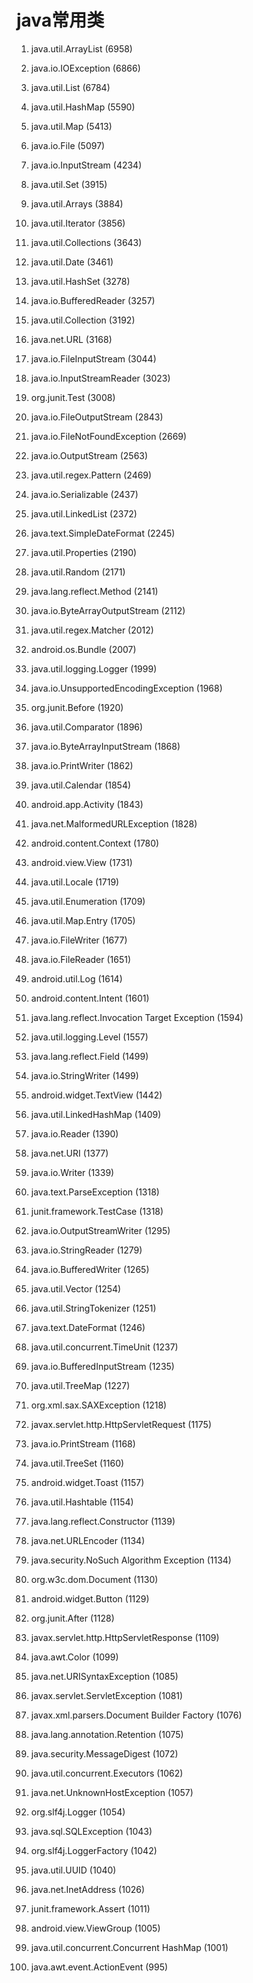 # java常用类

1. java.util.ArrayList (6958)

2. java.io.IOException (6866)

3. java.util.List (6784)

4. java.util.HashMap (5590)

5. java.util.Map (5413)

6. java.io.File (5097)

7. java.io.InputStream (4234)

8. java.util.Set (3915)

9. java.util.Arrays (3884)

10. java.util.Iterator (3856)

11. java.util.Collections (3643)

12. java.util.Date (3461)

13. java.util.HashSet (3278)

14. java.io.BufferedReader (3257)

15. java.util.Collection (3192)

16. java.net.URL (3168)

17. java.io.FileInputStream (3044)

18. java.io.InputStreamReader (3023)

19. org.junit.Test (3008)

20. java.io.FileOutputStream (2843)

21. java.io.FileNotFoundException (2669)

22. java.io.OutputStream (2563)

23. java.util.regex.Pattern (2469)

24. java.io.Serializable (2437)

25. java.util.LinkedList (2372)

26. java.text.SimpleDateFormat (2245)

27. java.util.Properties (2190)

28. java.util.Random (2171)

29. java.lang.reflect.Method (2141)

30. java.io.ByteArrayOutputStream (2112)

31. java.util.regex.Matcher (2012)

32. android.os.Bundle (2007)

33. java.util.logging.Logger (1999)

34. java.io.UnsupportedEncodingException (1968)

35. org.junit.Before (1920)

36. java.util.Comparator (1896)

37. java.io.ByteArrayInputStream (1868)

38. java.io.PrintWriter (1862)

39. java.util.Calendar (1854)

40. android.app.Activity (1843)

41. java.net.MalformedURLException (1828)

42. android.content.Context (1780)

43. android.view.View (1731)

44. java.util.Locale (1719)

45. java.util.Enumeration (1709)

46. java.util.Map.Entry (1705)

47. java.io.FileWriter (1677)

48. java.io.FileReader (1651)

49. android.util.Log (1614)

50. android.content.Intent (1601)

51. java.lang.reflect.Invocation Target Exception (1594)

52. java.util.logging.Level (1557)

53. java.lang.reflect.Field (1499)

54. java.io.StringWriter (1499)

55. android.widget.TextView (1442)

56. java.util.LinkedHashMap (1409)

57. java.io.Reader (1390)

58. java.net.URI (1377)

59. java.io.Writer (1339)

60. java.text.ParseException (1318)

61. junit.framework.TestCase (1318)

62. java.io.OutputStreamWriter (1295)

63. java.io.StringReader (1279)

64. java.io.BufferedWriter (1265)

65. java.util.Vector (1254)

66. java.util.StringTokenizer (1251)

67. java.text.DateFormat (1246)

68. java.util.concurrent.TimeUnit (1237)

69. java.io.BufferedInputStream (1235)

70. java.util.TreeMap (1227)

71. org.xml.sax.SAXException (1218)

72. javax.servlet.http.HttpServletRequest (1175)

73. java.io.PrintStream (1168)

74. java.util.TreeSet (1160)

75. android.widget.Toast (1157)

76. java.util.Hashtable (1154)

77. java.lang.reflect.Constructor (1139)

78. java.net.URLEncoder (1134)

79. java.security.NoSuch Algorithm Exception (1134)

80. org.w3c.dom.Document (1130)

81. android.widget.Button (1129)

82. org.junit.After (1128)

83. javax.servlet.http.HttpServletResponse (1109)

84. java.awt.Color (1099)

85. java.net.URISyntaxException (1085)

86. javax.servlet.ServletException (1081)

87. javax.xml.parsers.Document Builder Factory (1076)

88. java.lang.annotation.Retention (1075)

89. java.security.MessageDigest (1072)

90. java.util.concurrent.Executors (1062)

91. java.net.UnknownHostException (1057)

92. org.slf4j.Logger (1054)

93. java.sql.SQLException (1043)

94. org.slf4j.LoggerFactory (1042)

95. java.util.UUID (1040)

96. java.net.InetAddress (1026)

87. junit.framework.Assert (1011)

98. android.view.ViewGroup (1005)

99. java.util.concurrent.Concurrent HashMap (1001)

100. java.awt.event.ActionEvent (995)